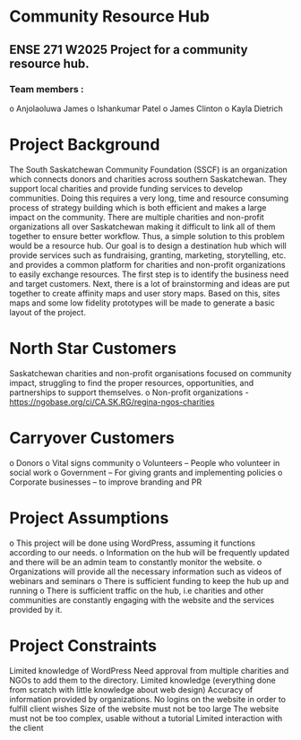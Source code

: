 # Community Resource Hub
## ENSE 271 W2025 Project for a community resource hub. 

### Team members : 
o  Anjolaoluwa James
o  Ishankumar Patel
o  James Clinton
o  Kayla Dietrich

# Project Background
The South Saskatchewan Community Foundation (SSCF) is an organization which connects donors and charities across southern Saskatchewan. They support local charities and provide funding services to develop communities.  Doing this requires a very long, time and resource consuming process of strategy building which is both efficient and makes a large impact on the community. There are multiple charities and non-profit organizations all over Saskatchewan making it difficult to link all of them together to ensure better workflow. Thus, a simple solution to this problem would be a resource hub.
Our goal is to design a destination hub which will provide services such as fundraising, granting, marketing, storytelling, etc. and provides a common platform for charities and non-profit organizations to easily exchange resources. The first step is to identify the business need and target customers. Next, there is a lot of brainstorming and ideas are put together to create affinity maps and user story maps. Based on this, sites maps and some low fidelity prototypes will be made to generate a basic layout of the project. 

# North Star Customers
Saskatchewan charities and non-profit organisations focused on community impact, struggling to find the proper resources, opportunities, and partnerships to support themselves.
o   Non-profit organizations - https://ngobase.org/ci/CA.SK.RG/regina-ngos-charities
# Carryover Customers 
o   Donors
o   Vital signs community
o   Volunteers – People who volunteer in social work
o   Government – For giving grants and implementing policies
o   Corporate businesses – to improve branding and PR





# Project Assumptions
o   This project will be done using WordPress, assuming it functions according to our needs.
o   Information on the hub will be frequently updated and there will be an admin team to constantly monitor the website.
o   Organizations will provide all the necessary information such as videos of webinars and seminars
o   There is sufficient funding to keep the hub up and running
o   There is sufficient traffic on the hub, i.e charities and other communities are constantly engaging with the website and the services provided by it.

# Project Constraints
Limited knowledge of WordPress
Need approval from multiple charities and NGOs to add them to the directory.
Limited knowledge (everything done from scratch with little knowledge about web design)
Accuracy of information provided by organizations. 
No logins on the website in order to fulfill client wishes
Size of the website must not be too large
The website must not be too complex, usable without a tutorial
Limited interaction with the client 
